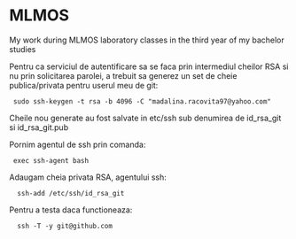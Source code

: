 # MLMOS
My work during MLMOS laboratory classes in the third year of my bachelor studies

Pentru ca serviciul de autentificare sa se faca prin intermediul cheilor RSA
si nu prin solicitarea parolei, a trebuit sa generez un set de cheie publica/privata
pentru userul meu de git:

     sudo ssh-keygen -t rsa -b 4096 -C "madalina.racovita97@yahoo.com"

Cheile nou generate au fost salvate in etc/ssh sub denumirea de id_rsa_git si id_rsa_git.pub

Pornim agentul de ssh prin comanda: 
     
     exec ssh-agent bash

Adaugam cheia privata RSA, agentului ssh: 
      
      ssh-add /etc/ssh/id_rsa_git

Pentru a testa daca functioneaza: 
      
      ssh -T -y git@github.com
